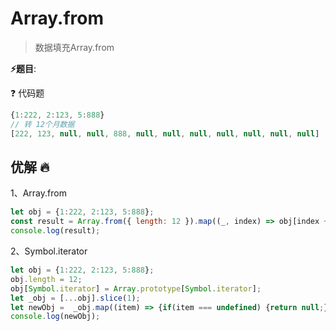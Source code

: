 # Array.from

> 数据填充Array.from

**⚡题目**:

❓ 代码题

```js
{1:222, 2:123, 5:888}
// 转 12个月数据
[222, 123, null, null, 888, null, null, null, null, null, null, null]
```

## 优解 🔥

1、Array.from

```js
let obj = {1:222, 2:123, 5:888};
const result = Array.from({ length: 12 }).map((_, index) => obj[index + 1] || null);
console.log(result);
```

2、Symbol.iterator

```js
let obj = {1:222, 2:123, 5:888};
obj.length = 12;
obj[Symbol.iterator] = Array.prototype[Symbol.iterator];
let _obj = [...obj].slice(1);
let newObj =  _obj.map((item) => {if(item === undefined) {return null;} else {return item;}});
console.log(newObj);
```
